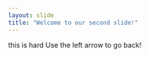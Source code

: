 ```yaml
---
layout: slide
title: "Welcome to our second slide!"
---
```

this is hard
Use the left arrow to go back!
